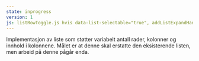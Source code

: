 ```yaml
---
state: inprogress
version: 1
js: listRowToggle.js hvis data-list-selectable="true", addListExpandHandler.js hvis data-toggle="collapse", clickableRow.js hvis klasser .a-clickable .a-selectable
---
```

Implementasjon av liste som støtter variabelt antall rader, kolonner og innhold i kolonnene. Målet er at denne skal erstatte den eksisterende listen, men arbeid på denne pågår enda.

